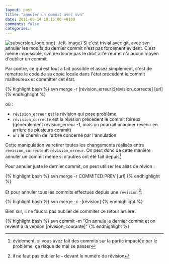 ```yaml
---
layout: post
title: "annuler un commit avec svn"
date: 2011-09-14 10:15:00 +0100
comments: false
categories: 
---
```

![subversion_logo.png](https://blog.crafting-labs.fr/images/logo/.subversion_logo_s.jpg){: .left-image}
Si c'est trivial avec git, avec svn annuler les modifs du dernier commit n'est pas forcement évident.
C'est même impossible, svn ne donne pas le droit à l'erreur et n'a aucun moyen d'oublier un commit.

Par contre, ce qui est tout a fait possible et assez simplement, c'est de remettre le code de sa copie locale dans l'état précédent le commit malheureux et committer cet état.


{% highlight bash %}
svn merge -r [révision_erreur]:[révision_correcte] [url]
{% endhighlight %}

où :

* `révision_erreur` est la révision qui pose problème
* `révision_correcte` est la révision précédent le commit foireux (généralement révision_erreur -1, mais on pourrait imaginer revenir en arrière de plusieurs commit)
* `url` le chemin de l'arbre concerné par l'annulation

Cette manipulation va retirer toutes les changements réalisés entre `révision_correcte` et `révision_erreur`.
On peut donc de cette manière annuler un commit même si d'autres ont été fait depuis[^1]

Pour annuler juste le dernier commit, on peut utiliser les alias de révion :

{% highlight bash %}
svn merge -r COMMITED:PREV [url]
{% endhighlight %}

Et pour annuler tous les commits effectués depuis une `révision` [^2]: 

{% highlight bash %}
svn merge -c -[révision]
{% endhighlight %}

Bien sur, il ne faudra pas oublier de commiter ce retour arrière :

{% highlight bash %}
svn commit -m "On annule le dernier commit et on revient à la version [révision_courante]"
{% endhighlight %}


[^1]: évidement, si vous avez fait des commits sur la partie impactée par le problème, ça risque de mal se passer
[^2]: il ne faut pas oublier le __-__ devant le numéro de révision
